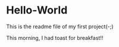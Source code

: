 # Hello-World

This is the readme file of my first project(-;)

This morning, I had toast for breakfast!!
